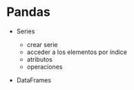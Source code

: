 # Pandas

* Series
    * crear serie
    * acceder a los elementos por índice
    * atributos
    * operaciones

* DataFrames
